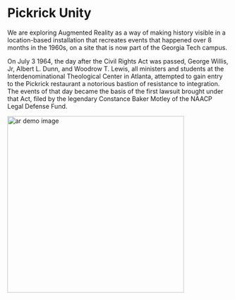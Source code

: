 # Pickrick Unity
We are exploring Augmented Reality as a way of making history visible in a location-based installation that recreates events that happened over 8 months in the 1960s, on a site that is now part of the Georgia Tech campus.

On July 3 1964, the day after the Civil Rights Act was passed, George Willis, Jr, Albert L. Dunn, and Woodrow T. Lewis, all ministers and students at the Interdenominational Theological Center in Atlanta, attempted to gain entry to the Pickrick restaurant a notorious bastion of resistance to integration. The events of that day became the basis of the first lawsuit brought under that Act, filed by the legendary Constance Baker Motley of the NAACP Legal Defense Fund.

<img src="./docs/images/demo.png" alt="ar demo image" width="400"/>
